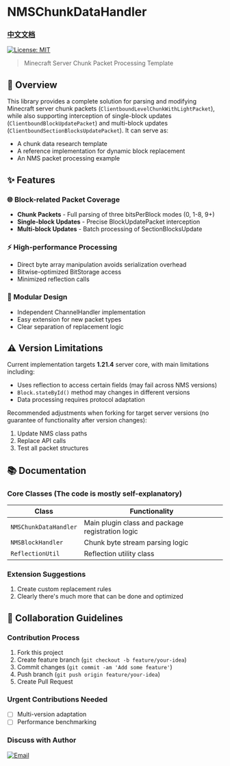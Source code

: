 # NMSChunkDataHandler 
### [中文文档](README_zh.md)
[![License: MIT](https://img.shields.io/badge/License-MIT-yellow.svg)](https://opensource.org/licenses/MIT)



> Minecraft Server Chunk Packet Processing Template

## 📖 Overview

This library provides a complete solution for parsing and modifying Minecraft server chunk packets (`ClientboundLevelChunkWithLightPacket`), while also supporting interception of single-block updates (`ClientboundBlockUpdatePacket`) and multi-block updates (`ClientboundSectionBlocksUpdatePacket`). It can serve as:
- A chunk data research template
- A reference implementation for dynamic block replacement
- An NMS packet processing example

## ✨ Features

### 🌐 Block-related Packet Coverage
- **Chunk Packets** - Full parsing of three bitsPerBlock modes (0, 1-8, 9+)
- **Single-block Updates** - Precise BlockUpdatePacket interception
- **Multi-block Updates** - Batch processing of SectionBlocksUpdate

### ⚡ High-performance Processing
- Direct byte array manipulation avoids serialization overhead
- Bitwise-optimized BitStorage access
- Minimized reflection calls

### 🧩 Modular Design
- Independent ChannelHandler implementation
- Easy extension for new packet types
- Clear separation of replacement logic

## ⚠️ Version Limitations

Current implementation targets **1.21.4** server core, with main limitations including:
- Uses reflection to access certain fields (may fail across NMS versions)
- `Block.stateById()` method may changes in different versions
- Data processing requires protocol adaptation

Recommended adjustments when forking for target server versions (no guarantee of functionality after version changes):
1. Update NMS class paths
2. Replace API calls
3. Test all packet structures

## 📚 Documentation

### Core Classes (The code is mostly self-explanatory)
| Class | Functionality |
|-------|---------------|
| `NMSChunkDataHandler` | Main plugin class and package registration logic |
| `NMSBlockHandler` | Chunk byte stream parsing logic |
| `ReflectionUtil` | Reflection utility class |

### Extension Suggestions
1. Create custom replacement rules
2. Clearly there's much more that can be done and optimized

## 🤝 Collaboration Guidelines

### Contribution Process
1. Fork this project
2. Create feature branch (`git checkout -b feature/your-idea`)
3. Commit changes (`git commit -am 'Add some feature'`)
4. Push branch (`git push origin feature/your-idea`)
5. Create Pull Request

### Urgent Contributions Needed
- [ ] Multi-version adaptation
- [ ] Performance benchmarking

### Discuss with Author
[![Email](https://img.shields.io/badge/Email-MoYuOwO@outlook.com-blue?logo=mail.ru)](mailto:MoYuOwO@outlook.com)